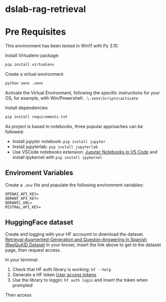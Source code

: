# dslab-rag-retrieval

# Pre Requisites

This environment has been tested in Win11 with Py 3.10

Install Virtualenv package:
```bash
pip install virtualenv
```

Create a virtual environment
```bash
python venv .venv
```

Activate the Virtual Environment,
following the specific instructions for your OS,
for example, with Win/Powershell: `.\.venv\Scripts\activate`


Install dependencies
```bash
pip install requirements.txt
```

As project is based in notebooks, three popular approaches can be followed:
* Install jupyter notebook: `pip install jupyter`
* Install jupyterlab: `pip install jupyterlab`
* Use VSCode notebooks extension: [Jupyter Notebooks in VS Code](https://code.visualstudio.com/docs/datascience/jupyter-notebooks) 
and install ipykernel with `pip install ipykernel`


## Enviroment Variables
Create a `.env` file and populate the following environment variables:
```
OPENAI_API_KEY=
QDRANT_API_KEY=
QDRANTL_URL=
MISTRAL_API_KEY=
```


## HuggingFace dataset
Create and logging with your HF accounnt to download the dataset.
[Retrieval-Augmented-Generation and Queston-Answering in Spanish (RagQuAS) Dataset](https://huggingface.co/datasets/IIC/RagQuAS)
In your broser, insert the link above to get to the dataset page, then request access.

In your terminal:
1. Check that HF auth library is working: `hf --help`
2. Generate a HF token [User access tokens](https://huggingface.co/docs/hub/security-tokens)
3. Use the library to loggin: `hf auth login` and insert the token when prompted 

Then access


